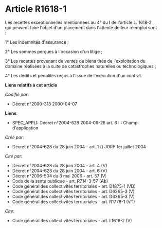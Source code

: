 # Article R1618-1

Les recettes exceptionnelles mentionnées au 4° du I de l'article L. 1618-2 qui peuvent faire l'objet d'un placement dans
l'attente de leur réemploi sont : 

1° Les indemnités d'assurance ; 

2° Les sommes perçues à l'occasion d'un litige ; 

3° Les recettes provenant de ventes de biens tirés de l'exploitation du domaine réalisées à la suite de catastrophes
naturelles ou technologiques ; 

4° Les dédits et pénalités reçus à l'issue de l'exécution d'un contrat.

**Liens relatifs à cet article**

_Codifié par_:

  - Décret n°2000-318 2000-04-07

**Liens**:

  - SPEC_APPLI: Décret n°2004-628 2004-06-28 art. 6 I : Champ d'application

_Créé par_:

  - Décret n°2004-628 du 28 juin 2004 - art. 1 () JORF 1er juillet 2004

_Cité par_:

  - Décret n°2004-628 du 28 juin 2004 - art. 4 (V)
  - Décret n°2004-628 du 28 juin 2004 - art. 6 (V)
  - Décret n°2006-504 du 3 mai 2006 - art. 57 (V)
  - Code de la santé publique - art. R714-3-57 (Ab)
  - Code général des collectivités territoriales - art. D1875-1 (VD)
  - Code général des collectivités territoriales - art. D6265-3 (V)
  - Code général des collectivités territoriales - art. D6365-3 (V)
  - Code général des collectivités territoriales - art. R1776-1 (VT)

_Cite_:

  - Code général des collectivités territoriales - art. L1618-2 (V)
